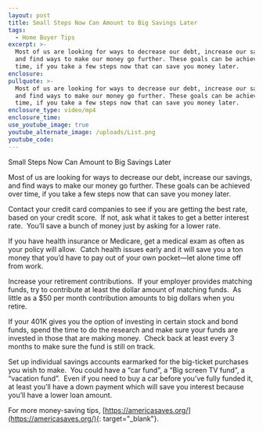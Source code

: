 ```yaml
---
layout: post
title: Small Steps Now Can Amount to Big Savings Later
tags:
  - Home Buyer Tips
excerpt: >-
  Most of us are looking for ways to decrease our debt, increase our savings,
  and find ways to make our money go further. These goals can be achieved over
  time, if you take a few steps now that can save you money later.
enclosure:
pullquote: >-
  Most of us are looking for ways to decrease our debt, increase our savings,
  and find ways to make our money go further. These goals can be achieved over
  time, if you take a few steps now that can save you money later.
enclosure_type: video/mp4
enclosure_time:
use_youtube_image: true
youtube_alternate_image: /uploads/List.png
youtube_code:
---
```


Small Steps Now Can Amount to Big Savings Later

Most of us are looking for ways to decrease our debt, increase our savings, and find ways to make our money go further. These goals can be achieved over time, if you take a few steps now that can save you money later.

Contact your credit card companies to see if you are getting the best rate, based on your credit score.&nbsp; If not, ask what it takes to get a better interest rate.&nbsp; You’ll save a bunch of money just by asking for a lower rate.

If you have health insurance or Medicare, get a medical exam as often as your policy will allow.&nbsp; Catch health issues early and it will save you a ton money that you’d have to pay out of your own pocket—let alone time off from work.

Increase your retirement contributions.&nbsp; If your employer provides matching funds, try to contribute at least the dollar amount of matching funds.&nbsp; As little as a $50 per month contribution amounts to big dollars when you retire.

If your 401K gives you the option of investing in certain stock and bond funds, spend the time to do the research and make sure your funds are invested in those that are making money.&nbsp; Check back at least every 3 months to make sure the fund is still on track.

Set up individual savings accounts earmarked for the big-ticket purchases you wish to make.&nbsp; You could have a “car fund”, a “Big screen TV fund”, a “vacation fund”.&nbsp; Even if you need to buy a car before you’ve fully funded it, at least you’ll have a down payment which will save you interest because you’ll have a lower loan amount. &nbsp;

For more money-saving tips, [https://americasaves.org/](https://americasaves.org/){: target="_blank"}.